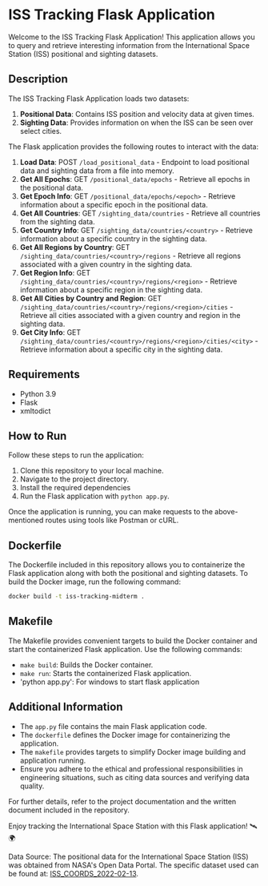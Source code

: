 # ISS Tracking Flask Application

Welcome to the ISS Tracking Flask Application! This application allows you to query and retrieve interesting information from the International Space Station (ISS) positional and sighting datasets. 

## Description

The ISS Tracking Flask Application loads two datasets:
1. **Positional Data**: Contains ISS position and velocity data at given times.
2. **Sighting Data**: Provides information on when the ISS can be seen over select cities.

The Flask application provides the following routes to interact with the data:

1. **Load Data**: POST `/load_positional_data` - Endpoint to load positional data and sighting data from a file into memory.
2. **Get All Epochs**: GET `/positional_data/epochs` - Retrieve all epochs in the positional data.
3. **Get Epoch Info**: GET `/positional_data/epochs/<epoch>` - Retrieve information about a specific epoch in the positional data.
4. **Get All Countries**: GET `/sighting_data/countries` - Retrieve all countries from the sighting data.
5. **Get Country Info**: GET `/sighting_data/countries/<country>` - Retrieve information about a specific country in the sighting data.
6. **Get All Regions by Country**: GET `/sighting_data/countries/<country>/regions` - Retrieve all regions associated with a given country in the sighting data.
7. **Get Region Info**: GET `/sighting_data/countries/<country>/regions/<region>` - Retrieve information about a specific region in the sighting data.
8. **Get All Cities by Country and Region**: GET `/sighting_data/countries/<country>/regions/<region>/cities` - Retrieve all cities associated with a given country and region in the sighting data.
9. **Get City Info**: GET `/sighting_data/countries/<country>/regions/<region>/cities/<city>` - Retrieve information about a specific city in the sighting data.

## Requirements

- Python 3.9
- Flask
- xmltodict

## How to Run

Follow these steps to run the application:

1. Clone this repository to your local machine.
2. Navigate to the project directory.
3. Install the required dependencies
4. Run the Flask application with `python app.py`.

Once the application is running, you can make requests to the above-mentioned routes using tools like Postman or cURL.

## Dockerfile

The Dockerfile included in this repository allows you to containerize the Flask application along with both the positional and sighting datasets. To build the Docker image, run the following command:

```bash
docker build -t iss-tracking-midterm .
```

## Makefile

The Makefile provides convenient targets to build the Docker container and start the containerized Flask application. Use the following commands:

- `make build`: Builds the Docker container.
- `make run`: Starts the containerized Flask application.
- 'python app.py': For windows to start flask application
## Additional Information

- The `app.py` file contains the main Flask application code.
- The `dockerfile` defines the Docker image for containerizing the application.
- The `makefile` provides targets to simplify Docker image building and application running.
- Ensure you adhere to the ethical and professional responsibilities in engineering situations, such as citing data sources and verifying data quality.

For further details, refer to the project documentation and the written document included in the repository.

Enjoy tracking the International Space Station with this Flask application! 🛰🌍

Data Source:
The positional data for the International Space Station (ISS) was obtained from NASA's Open Data Portal. The specific dataset used can be found at: [ISS_COORDS_2022-02-13](https://data.nasa.gov/Space-Science/ISS_COORDS_2022-02-13/r6u8-bhhq/about_data).
